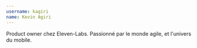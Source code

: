 ```yaml
---
username: kagiri
name: Kevin Agiri
---
```


Product owner chez Eleven-Labs. 
Passionné par le monde agile, et l'univers du mobile.
